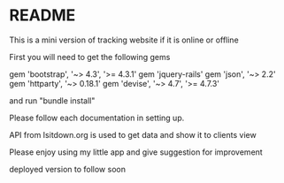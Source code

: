 # README

This is a mini version of tracking website if it is online or offline

First you will need to get the following gems

gem 'bootstrap', '~> 4.3', '>= 4.3.1'
gem 'jquery-rails'
gem 'json', '~> 2.2'
gem 'httparty', '~> 0.18.1'
gem 'devise', '~> 4.7', '>= 4.7.3'

and run "bundle install"

Please follow each documentation in setting up.

API from Isitdown.org is used to get data and show it to clients view

Please enjoy using my little app and give suggestion for improvement

deployed version to follow soon


